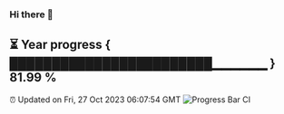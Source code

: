 ### Hi there 👋
⏳ Year progress { ████████████████████████▁▁▁▁▁▁ } 81.99 %
---
⏰ Updated on Fri, 27 Oct 2023 06:07:54 GMT
![Progress Bar CI](https://github.com/Moyi321/Moyi321/workflows/Progress%20Bar%20CI/badge.svg)
